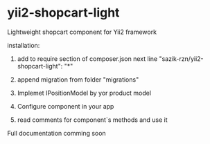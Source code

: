 # yii2-shopcart-light
Lightweight shopcart component for Yii2 framework

installation:
1) add to require section of composer.json next line
"sazik-rzn/yii2-shopcart-light": "*"

2) append migration from folder "migrations" 

3) Implemet IPositionModel by yor product model

4) Configure component in your app

5) read comments for component`s methods and use it

Full documentation comming soon
